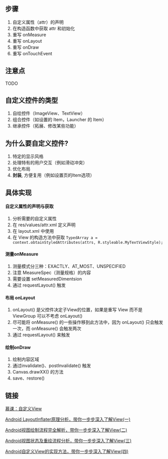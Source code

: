 ## 步骤

1. 自定义属性（attr）的声明
2. 在构造函数中获取 attr 和初始化
2. 重写 onMeasure
3. 重写 onLayout
4. 重写 onDraw
5. 重写 onTouchEvent

## 注意点

TODO

## 自定义控件的类型
1. 自绘控件（ImageView、TextView）
2. 组合控件（如设置的 Item，Launcher 的 Item）
3. 继承控件（拓展、修改某些功能）

## 为什么要自定义控件?

1. 特定的显示风格
2. 处理特有的用户交互（例如滑动冲突）
3. 优化布局
4. **封装**, 方便复用（例如设置页的Item选项）

## 具体实现

#### 自定义属性的声明与获取
1. 分析需要的自定义属性
2. 在 res/values/attr.xml 定义声明
3. 在 layout.xml 中使用
4. 在 View 的构造方法中获取
`TypedArray a = context.obtainStyledAttributes(attrs, R.styleable.MyTextViewStyle);`

#### 测量onMeasure
1. 测量模式分三种：EXACTLY、AT_MOST、UNSPECIFIED
2. 注意 MeasureSpec（测量规格）的内容
3. 需要设置 setMeasuredDimentsion
4. 通过 requestLayout() 触发

#### 布局 onLayout
1. onLayout() 是父控件决定子View的位置，如果是重写 View 而不是 ViewGroup 可以不考虑 onLayout()
2. 尽可能将 onMeasure() 的一些操作移到此方法中，因为 onLayout() 只会触发一次，而 onMeasure() 会触发两次
3. 通过 requestLayout() 来触发

#### 绘制onDraw
1. 绘制内容区域
2. 通过invalidate()、postInvalidate() 触发
3. Canvas.drawXX() 的方法
4. save、restore()

## 链接
[慕课：自定义View](https://www.imooc.com/video/10768)

[Android LayoutInflater原理分析，带你一步步深入了解View\(一\)](https://blog.csdn.net/guolin_blog/article/details/12921889)

[Android视图绘制流程完全解析，带你一步步深入了解View\(二\)](https://blog.csdn.net/guolin_blog/article/details/16330267)

[Android视图状态及重绘流程分析，带你一步步深入了解View\(三\)](https://blog.csdn.net/guolin_blog/article/details/17045157)

[Android自定义View的实现方法，带你一步步深入了解View\(四\)](https://blog.csdn.net/guolin_blog/article/details/17357967)